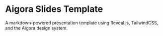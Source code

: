 # Aigora Slides Template

A markdown-powered presentation template using Reveal.js, TailwindCSS, and the Aigora design system.